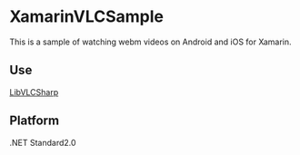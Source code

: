 # XamarinVLCSample
This is a sample of watching webm videos on Android and iOS for Xamarin.

## Use
[LibVLCSharp](https://github.com/videolan/libvlcsharp)
  
## Platform
.NET Standard2.0